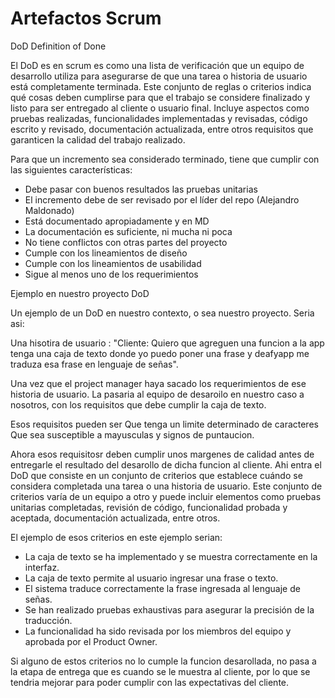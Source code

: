 # Artefactos Scrum

DoD Definition of Done

El DoD es en scrum es como una lista de verificación que un equipo de desarrollo utiliza para asegurarse de que una tarea o historia de usuario está completamente terminada. Este conjunto de reglas o criterios indica qué cosas deben cumplirse para que el trabajo se considere finalizado y listo para ser entregado al cliente o usuario final. Incluye aspectos como pruebas realizadas, funcionalidades implementadas y revisadas, código escrito y revisado, documentación actualizada, entre otros requisitos que garanticen la calidad del trabajo realizado.

Para que un incremento sea considerado terminado, tiene que cumplir con las siguientes características:

- Debe pasar con buenos resultados las pruebas unitarias
- El incremento debe de ser revisado por el líder del repo (Alejandro Maldonado)
- Está documentado apropiadamente y en MD
- La documentación es suficiente, ni mucha ni poca
- No tiene conflictos con otras partes del proyecto
- Cumple con los lineamientos de diseño
- Cumple con los lineamientos de usabilidad
- Sigue al menos uno de los requerimientos




Ejemplo en nuestro proyecto DoD

Un ejemplo de un DoD en nuestro contexto, o sea nuestro proyecto. Seria asi: 

Una hisotira de usuario : "Cliente: Quiero que agreguen una funcion a la app tenga una caja de texto donde yo puedo poner una frase y deafyapp me traduza esa frase en lenguaje de señas".

Una vez que el project manager haya sacado los requerimientos de ese historia de usuario.
La pasaria al equipo de desaroilo en nuestro caso a nosotros, con los requisitos que debe cumplir la caja de texto.

Esos requisitos pueden ser
Que tenga un limite determinado de caracteres
Que sea susceptible a mayusculas y signos de puntaucion.

Ahora esos requisitosr deben cumplir unos margenes de calidad antes de entregarle el resultado del desarollo de dicha funcion al cliente.
Ahi entra el DoD que consiste en un conjunto de criterios que establece cuándo se considera completada una tarea o una historia de usuario. Este conjunto de criterios varía de un equipo a otro y puede incluir elementos como pruebas unitarias completadas, revisión de código, funcionalidad probada y aceptada, documentación actualizada, entre otros. 

El ejemplo de esos criterios en este ejemplo serian: 

+ La caja de texto se ha implementado y se muestra correctamente en la interfaz.
+ La caja de texto permite al usuario ingresar una frase o texto.
+ El sistema traduce correctamente la frase ingresada al lenguaje de señas.
+ Se han realizado pruebas exhaustivas para asegurar la precisión de la traducción.
+ La funcionalidad ha sido revisada por los miembros del equipo y aprobada por el Product Owner.

Si alguno de estos criterios no lo cumple la funcion desarollada, no pasa a la etapa de entrega que es cuando se le muestra al cliente, por lo que se tendria mejorar para poder cumplir con las expectativas del cliente.
